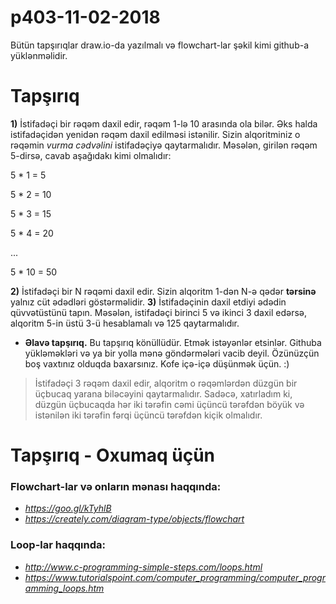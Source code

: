 # p403-11-02-2018

Bütün tapşırıqlar draw.io-da yazılmalı və flowchart-lar şəkil kimi github-a yüklənməlidir.

# Tapşırıq

**1)** İstifadəçi bir rəqəm daxil edir, rəqəm 1-lə 10 arasında ola bilər. Əks halda istifadəçidən yenidən rəqəm daxil edilməsi istənilir. Sizin alqoritminiz o rəqəmin *vurma cədvəlini* istifadəçiyə qaytarmalıdır. Məsələn, girilən rəqəm 5-dirsə, cavab aşağıdakı kimi olmalıdır:

5 \* 1 = 5

5 \* 2 = 10

5 \* 3 = 15

5 \* 4 = 20

...

5 \* 10 = 50

**2)** İstifadəçi bir N rəqəmi daxil edir. Sizin alqoritm 1-dən N-ə qədər **tərsinə** yalnız cüt ədədləri göstərməlidir. 
**3)** İstifadəçinin daxil etdiyi ədədin qüvvətüstünü tapın. Məsələn, istifadəçi birinci 5 və ikinci 3 daxil edərsə, alqoritm 5-in üstü 3-ü hesablamalı və 125 qaytarmalıdır.

- **Əlavə tapşırıq.** Bu tapşırıq könüllüdür. Etmək istəyənlər etsinlər. Githuba yükləməkləri və ya bir yolla mənə göndərmələri vacib deyil. Özünüzçün boş vaxtınız olduqda baxarsınız. Kofe içə-içə düşünmək üçün. :)
 
> İstifadəçi 3 rəqəm daxil edir, alqoritm o rəqəmlərdən düzgün bir üçbucaq yarana biləcəyini qaytarmalıdır. Sadəcə, xatırladım ki, düzgün üçbucaqda hər iki tərəfin cəmi üçüncü tərəfdən böyük və istənilən iki tərəfin fərqi üçüncü tərəfdən kiçik olmalıdır.

# Tapşırıq - Oxumaq üçün
### Flowchart-lar və onların mənası haqqında:
-	*https://goo.gl/kTyhlB*
-	*https://creately.com/diagram-type/objects/flowchart*

### Loop-lar haqqında:
- *http://www.c-programming-simple-steps.com/loops.html*
- *https://www.tutorialspoint.com/computer_programming/computer_programming_loops.htm*

